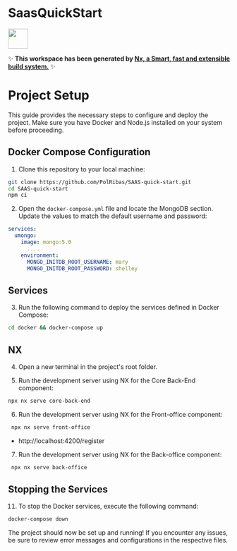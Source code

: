 # SaasQuickStart

<a alt="Nx logo" href="https://nx.dev" target="_blank" rel="noreferrer"><img src="https://raw.githubusercontent.com/nrwl/nx/master/images/nx-logo.png" width="45"></a>

✨ **This workspace has been generated by [Nx, a Smart, fast and extensible build system.](https://nx.dev)** ✨

# Project Setup

This guide provides the necessary steps to configure and deploy the project. Make sure you have Docker and Node.js installed on your system before proceeding.

## Docker Compose Configuration

1. Clone this repository to your local machine:

```bash
git clone https://github.com/PolRibas/SAAS-quick-start.git
cd SAAS-quick-start
npm ci
```

2. Open the `docker-compose.yml` file and locate the MongoDB section. Update the values to match the default username and password:

```yaml
services:
  umongo:
    image: mongo:5.0
      ....
    environment:
      MONGO_INITDB_ROOT_USERNAME: mary
      MONGO_INITDB_ROOT_PASSWORD: shelley
```

## Services

3. Run the following command to deploy the services defined in Docker Compose:

```bash
cd docker && docker-compose up
```

## NX

4. Open a new terminal in the project's root folder.

5. Run the development server using NX for the Core Back-End component:

```bash
npx nx serve core-back-end
```

6. Run the development server using NX for the Front-office component:

```bash
 npx nx serve front-office
```

- http://localhost:4200/register

7. Run the development server using NX for the Back-office component:

```bash
 npx nx serve back-office
```

## Stopping the Services

11. To stop the Docker services, execute the following command:

```bash
docker-compose down
```

The project should now be set up and running! If you encounter any issues, be sure to review error messages and configurations in the respective files.
